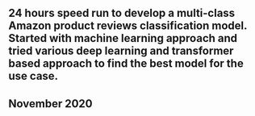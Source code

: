 ## 24 hours speed run to develop a multi-class Amazon product reviews classification model. Started with machine learning approach and tried various deep learning and transformer based approach to find the best model for the use case.
## November 2020
